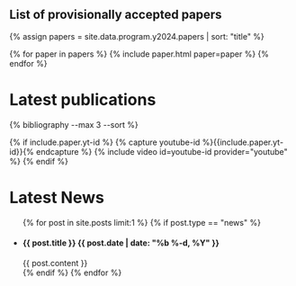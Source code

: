 
## List of provisionally accepted papers

<!-- Load all papers -->
{% assign papers = site.data.program.y2024.papers | sort: "title" %}

{% for paper in papers %}
{% include paper.html paper=paper %}
{% endfor %}


# Latest publications

{% bibliography --max 3 --sort %}
<br>


  <!-- Embeded video -->
  {% if include.paper.yt-id %}
  {% capture youtube-id %}{{include.paper.yt-id}}{% endcapture %}
  {% include video id=youtube-id provider="youtube" %}
  {% endif %}

# Latest News
<ul class="post-list">
  {% for post in site.posts limit:1 %}
  {% if post.type == "news" %}
  <li>
    <h4>{{ post.title }}
    <span class="post-meta">{{ post.date | date: "%b %-d, %Y" }}</span></h4>
    {{ post.content }}
  </li>
  {% endif %}
  {% endfor %}
</ul>


<!-- Loop through all members of one area -->
<!-- {% assign members = site.data.areas.students.board | sort: "name" %} -->
<!-- {% for member in members %} -->
<!-- - [{{member.name}}]({{member.webpage}}), {{member.affiliation}}{% endfor %} -->

